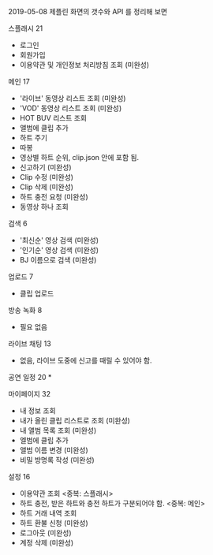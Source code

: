 
2019-05-08 제플린 화면의 갯수와 API 를 정리해 보면

스플래시 21
* 로그인 
* 회원가입
* 이용약관 및 개인정보 처리방침 조회 (미완성)

메인 17
* '라이브' 동영상 리스트 조회 (미완성)
* 'VOD' 동영상 리스트 조회 (미완성)
* HOT BUV 리스트 조회 
* 앨범에 클립 추가
* 하트 주기
* 따봉
* 영상별 하트 순위, clip.json 안에 포함 됨.
* 신고하기 (미완성)
* Clip 수정 (미완성)
* Clip 삭제 (미완성)
* 하트 충전 요청 (미완성)
* 동영상 하나 조회

검색 6
* '최신순' 영상 검색 (미완성)
* '인기순' 영상 검색 (미완성)
* BJ 이름으로 검색 (미완성)

업로드 7
* 클립 업로드

방송 녹화 8
* 필요 없음

라이브 채팅 13
* 없음, 라이브 도중에 신고를 때릴 수 있어야 함.


공연 일정 20
* 

마이페이지 32
* 내 정보 조회
* 내가 올린 클립 리스트로 조회 (미완성)
* 내 앨범 목록 조회 (미완성)
* 엘범에 클립 추가
* 앨범 이름 변경 (미완성)
* 비밀 방명록 작성 (미완성)


설정 16
* 이용약관 조회 <중복: 스플래시>
* 하트 충전, 받은 하트와 충전 하트가 구분되어야 함. <중복: 메인>
* 하트 거래 내역 조회
* 하트 환불 신청 (미완성)
* 로그아웃 (미완성)
* 계정 삭제 (미완성)




